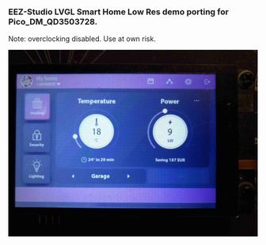 ### EEZ-Studio LVGL Smart Home Low Res demo porting for Pico_DM_QD3503728.

Note: overclocking disabled. Use at own risk.

![demo](./assets/demo.jpg)